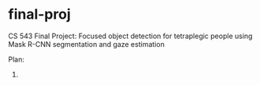 # final-proj
CS 543 Final Project: Focused object detection for tetraplegic people using Mask R-CNN segmentation and gaze estimation


Plan:

1. 